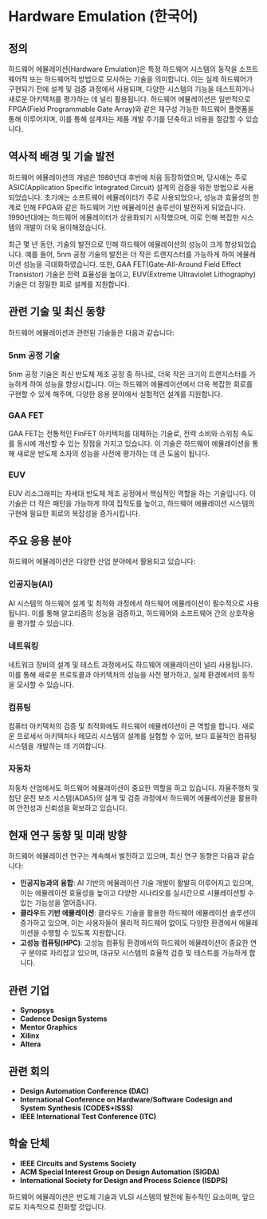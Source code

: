 # Hardware Emulation (한국어)

## 정의
하드웨어 에뮬레이션(Hardware Emulation)은 특정 하드웨어 시스템의 동작을 소프트웨어적 또는 하드웨어적 방법으로 모사하는 기술을 의미합니다. 이는 실제 하드웨어가 구현되기 전에 설계 및 검증 과정에서 사용되며, 다양한 시스템의 기능을 테스트하거나 새로운 아키텍처를 평가하는 데 널리 활용됩니다. 하드웨어 에뮬레이션은 일반적으로 FPGA(Field Programmable Gate Array)와 같은 재구성 가능한 하드웨어 플랫폼을 통해 이루어지며, 이를 통해 설계자는 제품 개발 주기를 단축하고 비용을 절감할 수 있습니다.

## 역사적 배경 및 기술 발전
하드웨어 에뮬레이션의 개념은 1980년대 후반에 처음 등장하였으며, 당시에는 주로 ASIC(Application Specific Integrated Circuit) 설계의 검증을 위한 방법으로 사용되었습니다. 초기에는 소프트웨어 에뮬레이터가 주로 사용되었으나, 성능과 효율성의 한계로 인해 FPGA와 같은 하드웨어 기반 에뮬레이션 솔루션이 발전하게 되었습니다. 1990년대에는 하드웨어 에뮬레이터가 상용화되기 시작했으며, 이로 인해 복잡한 시스템의 개발이 더욱 용이해졌습니다.

최근 몇 년 동안, 기술의 발전으로 인해 하드웨어 에뮬레이션의 성능이 크게 향상되었습니다. 예를 들어, 5nm 공정 기술의 발전은 더 작은 트랜지스터를 가능하게 하여 에뮬레이션 성능을 극대화하였습니다. 또한, GAA FET(Gate-All-Around Field Effect Transistor) 기술은 전력 효율성을 높이고, EUV(Extreme Ultraviolet Lithography) 기술은 더 정밀한 회로 설계를 지원합니다.

## 관련 기술 및 최신 동향
하드웨어 에뮬레이션과 관련된 기술들은 다음과 같습니다:

### 5nm 공정 기술
5nm 공정 기술은 최신 반도체 제조 공정 중 하나로, 더욱 작은 크기의 트랜지스터를 가능하게 하여 성능을 향상시킵니다. 이는 하드웨어 에뮬레이션에서 더욱 복잡한 회로를 구현할 수 있게 해주며, 다양한 응용 분야에서 실험적인 설계를 지원합니다.

### GAA FET
GAA FET는 전통적인 FinFET 아키텍처를 대체하는 기술로, 전력 소비와 스위칭 속도를 동시에 개선할 수 있는 장점을 가지고 있습니다. 이 기술은 하드웨어 에뮬레이션을 통해 새로운 반도체 소자의 성능을 사전에 평가하는 데 큰 도움이 됩니다.

### EUV
EUV 리소그래피는 차세대 반도체 제조 공정에서 핵심적인 역할을 하는 기술입니다. 이 기술은 더 작은 패턴을 가능하게 하여 집적도를 높이고, 하드웨어 에뮬레이션 시스템의 구현에 필요한 회로의 복잡성을 증가시킵니다.

## 주요 응용 분야
하드웨어 에뮬레이션은 다양한 산업 분야에서 활용되고 있습니다:

### 인공지능(AI)
AI 시스템의 하드웨어 설계 및 최적화 과정에서 하드웨어 에뮬레이션이 필수적으로 사용됩니다. 이를 통해 알고리즘의 성능을 검증하고, 하드웨어와 소프트웨어 간의 상호작용을 평가할 수 있습니다.

### 네트워킹
네트워크 장비의 설계 및 테스트 과정에서도 하드웨어 에뮬레이션이 널리 사용됩니다. 이를 통해 새로운 프로토콜과 아키텍처의 성능을 사전 평가하고, 실제 환경에서의 동작을 모사할 수 있습니다.

### 컴퓨팅
컴퓨터 아키텍처의 검증 및 최적화에도 하드웨어 에뮬레이션이 큰 역할을 합니다. 새로운 프로세서 아키텍처나 메모리 시스템의 설계를 실험할 수 있어, 보다 효율적인 컴퓨팅 시스템을 개발하는 데 기여합니다.

### 자동차
자동차 산업에서도 하드웨어 에뮬레이션이 중요한 역할을 하고 있습니다. 자율주행차 및 첨단 운전 보조 시스템(ADAS)의 설계 및 검증 과정에서 하드웨어 에뮬레이션을 활용하여 안전성과 신뢰성을 확보하고 있습니다.

## 현재 연구 동향 및 미래 방향
하드웨어 에뮬레이션 연구는 계속해서 발전하고 있으며, 최신 연구 동향은 다음과 같습니다:

- **인공지능과의 융합**: AI 기반의 에뮬레이션 기술 개발이 활발히 이루어지고 있으며, 이는 에뮬레이션 효율성을 높이고 다양한 시나리오를 실시간으로 시뮬레이션할 수 있는 가능성을 열어줍니다.
- **클라우드 기반 에뮬레이션**: 클라우드 기술을 활용한 하드웨어 에뮬레이션 솔루션이 증가하고 있으며, 이는 사용자들이 물리적 하드웨어 없이도 다양한 환경에서 에뮬레이션을 수행할 수 있도록 지원합니다.
- **고성능 컴퓨팅(HPC)**: 고성능 컴퓨팅 환경에서의 하드웨어 에뮬레이션이 중요한 연구 분야로 자리잡고 있으며, 대규모 시스템의 효율적 검증 및 테스트를 가능하게 합니다.

## 관련 기업
- **Synopsys**
- **Cadence Design Systems**
- **Mentor Graphics**
- **Xilinx**
- **Altera**

## 관련 회의
- **Design Automation Conference (DAC)**
- **International Conference on Hardware/Software Codesign and System Synthesis (CODES+ISSS)**
- **IEEE International Test Conference (ITC)**

## 학술 단체
- **IEEE Circuits and Systems Society**
- **ACM Special Interest Group on Design Automation (SIGDA)**
- **International Society for Design and Process Science (ISDPS)**

하드웨어 에뮬레이션은 반도체 기술과 VLSI 시스템의 발전에 필수적인 요소이며, 앞으로도 지속적으로 진화할 것입니다.